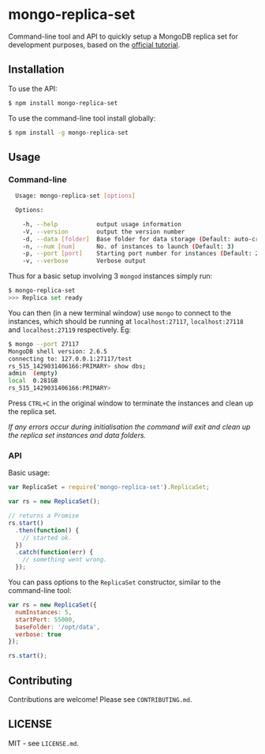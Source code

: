 # mongo-replica-set

Command-line tool and API to quickly setup a MongoDB replica set for 
development purposes, based on the [official tutorial](http://docs.mongodb.org/manual/tutorial/deploy-replica-set-for-testing/).

## Installation

To use the API:

```bash
$ npm install mongo-replica-set
```

To use the command-line tool install globally:

```bash
$ npm install -g mongo-replica-set
```

## Usage

### Command-line

```bash
  Usage: mongo-replica-set [options]

  Options:

    -h, --help           output usage information
    -V, --version        output the version number
    -d, --data [folder]  Base folder for data storage (Default: auto-created folder in system temp folder)
    -n, --num [num]      No. of instances to launch (Default: 3)
    -p, --port [port]    Starting port number for instances (Default: 27117)
    -v, --verbose        Verbose output
```

Thus for a basic setup involving 3 `mongod` instances simply run:

```bash
$ mongo-replica-set
>>> Replica set ready
```

You can then (in a new terminal window) use `mongo` to connect to the instances, 
which should be running at `localhost:27117`, `localhost:27118` and 
`localhost:27119` respectively. Eg:

```bash
$ mongo --port 27117
MongoDB shell version: 2.6.5
connecting to: 127.0.0.1:27117/test
rs_515_1429031406166:PRIMARY> show dbs;
admin  (empty)
local  0.281GB
rs_515_1429031406166:PRIMARY> 
```
Press `CTRL+C` in the original window to terminate the instances and clean up 
the replica set.

_If any errors occur during initialisation the command will exit and clean up 
the replica set instances and data folders._

### API

Basic usage:

```js
var ReplicaSet = require('mongo-replica-set').ReplicaSet;

var rs = new ReplicaSet();

// returns a Promise
rs.start()
  .then(function() {
    // started ok.
  })
  .catch(function(err) {
    // something went wrong.
  });
```

You can pass options to the `ReplicaSet` constructor, similar to the command-line 
tool:

```js
var rs = new ReplicaSet({
  numInstances: 5,
  startPort: 55000,       
  baseFolder: '/opt/data',
  verbose: true
});

rs.start();
```

## Contributing

Contributions are welcome! Please see `CONTRIBUTING.md`.

## LICENSE

MIT - see `LICENSE.md`.

